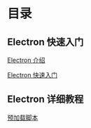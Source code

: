 # 目录

## Electron 快速入门

[Electron 介绍](./Doc/Electron快速入门/Electron介绍.md)

[Electron 快速入门](./Doc/Electron快速入门/Electron快速入门.md)

## Electron 详细教程

[预加载脚本](./Doc/Electron详细教程/预加载脚本.md)
